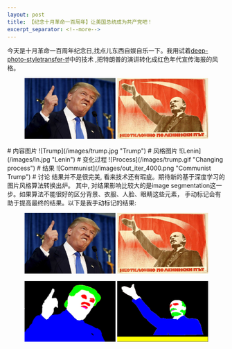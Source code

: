 ```yaml
---
layout: post
title: 【纪念十月革命一百周年】让美国总统成为共产党吧！
excerpt_separator: <!--more-->
---
```


今天是十月革命一百周年纪念日,找点儿东西自娱自乐一下。我用试着[deep-photo-styletransfer-tf](https://github.com/LouieYang/deep-photo-styletransfer-tf)中的技术 ,把特朗普的演讲转化成红色年代宣传海报的风格。
<p align="center">
	<img src='/images/trump.jpg' height='140' width='210'/>
	<img src='/images/ln.jpg' height='140' width='210'/>
</p>
<!--more-->
# 内容图片
![Trump](/images/trump.jpg "Trump")
# 风格图片
![Lenin](/images/ln.jpg "Lenin")
# 变化过程
![Process](/images/trump.gif "Changing process")
# 结果
![Communist](/images/out_iter_4000.png "Communist Trump")
# 讨论
结果并不是很完美, 看来技术还有瑕疵。期待新的基于深度学习的图片风格算法转换出炉。 其中, 对结果影响比较大的是image segmentation这一步。如果算法不能很好的区分背景、衣服、人脸、眼睛这些元素， 手动标记会有助于提高最终的结果。以下是我手动标记的结果:
<p align="center">
	<img src='/images/trump.jpg' height='140' width='210'/>
	<img src='/images/ln.jpg' height='140' width='210'/>
</p>
<p align="center">
	<img src='/images/trump_mask.jpg' height='140' width='210'/>
	<img src='/images/ln_mask.jpg' height='140' width='210'/>
</p>
